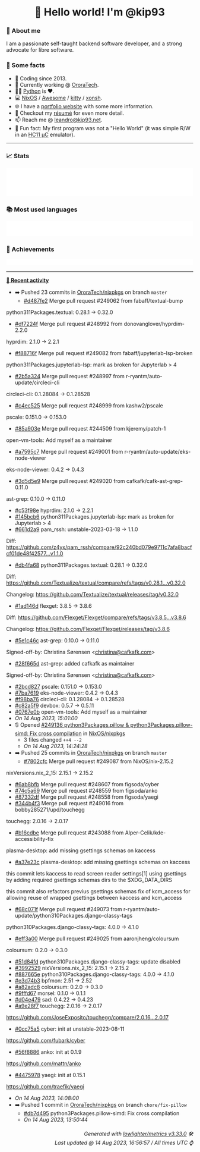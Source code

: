 <!-- README template, populated using this action:
     https://github.com/kip93/kip93/blob/main/.github/workflows/readme.yml. -->

<h1 align="center">👋 Hello world! I'm @kip93</h1> <!-- LOGIN => username -->

### 👤 About me

I am a passionate self-taught backend software developer, and a strong advocate for libre software.


### 💬 Some facts

* 📅 Coding since 2013.
* 💼 Currently working @ [OroraTech](https://ororatech.com/).
* 👨‍💻 [Python](https://github.com/search?q=user%3Akip93&l=python) is ❤️. <!-- LOGIN => username -->
* 💻 [NixOS](https://github.com/NixOS/) /
     [Awesome](https://github.com/awesomeWM/) /
     [kitty](https://github.com/kovidgoyal/kitty/) /
     [xonsh](https://github.com/xonsh/).
* 🌐 I have a [portfolio website](https://kip93.net/) with some more information.
* 📝 Checkout my [résumé](https://kip93.net/resume/) for even more detail.
* 📫 Reach me @ [leandro@kip93.net](mailto:leandro@kip93.net).
* 🎲 Fun fact: My first program was not a "Hello World" (it was simple R/W in an [HC11 µC](https://en.wikipedia.org/wiki/68HC11) emulator).


-----------------------------------------------------------------------------------------------------------------------


### 📈 Stats

![](./stats.svg)


### 📚 Most used languages <!-- by percentage, in decreasing order -->

![](./languages.svg)


### 🏅 Achievements

![](./achievements.svg)


-----------------------------------------------------------------------------------------------------------------------


**[📰 Recent activity](https://github.com/kip93)**
* ➡️ Pushed 23 commits in [OroraTech/nixpkgs](https://github.com/OroraTech/nixpkgs) on branch `master`
  * [#d487fe2](https://github.com/OroraTech/nixpkgs/commit/d487fe2) Merge pull request #249062 from fabaff/textual-bump

python311Packages.textual: 0.28.1 -&gt; 0.32.0
  * [#df7224f](https://github.com/OroraTech/nixpkgs/commit/df7224f) Merge pull request #248992 from donovanglover/hyprdim-2.2.0

hyprdim: 2.1.0 -&gt; 2.2.1
  * [#f88716f](https://github.com/OroraTech/nixpkgs/commit/f88716f) Merge pull request #249082 from fabaff/jupyterlab-lsp-broken

python311Packages.jupyterlab-lsp: mark as broken for Jupyterlab &gt; 4
  * [#2b5a324](https://github.com/OroraTech/nixpkgs/commit/2b5a324) Merge pull request #248997 from r-ryantm/auto-update/circleci-cli

circleci-cli: 0.1.28084 -&gt; 0.1.28528
  * [#c4ec525](https://github.com/OroraTech/nixpkgs/commit/c4ec525) Merge pull request #248999 from kashw2/pscale

pscale: 0.151.0 -&gt; 0.153.0
  * [#85a903e](https://github.com/OroraTech/nixpkgs/commit/85a903e) Merge pull request #244509 from kjeremy/patch-1

open-vm-tools: Add myself as a maintainer
  * [#a7595c7](https://github.com/OroraTech/nixpkgs/commit/a7595c7) Merge pull request #249001 from r-ryantm/auto-update/eks-node-viewer

eks-node-viewer: 0.4.2 -&gt; 0.4.3
  * [#3d5d5e9](https://github.com/OroraTech/nixpkgs/commit/3d5d5e9) Merge pull request #249020 from cafkafk/cafk-ast-grep-0.11.0

ast-grep: 0.10.0 -&gt; 0.11.0
  * [#c53f98e](https://github.com/OroraTech/nixpkgs/commit/c53f98e) hyprdim: 2.1.0 -&gt; 2.2.1
  * [#145bcb6](https://github.com/OroraTech/nixpkgs/commit/145bcb6) python311Packages.jupyterlab-lsp: mark as broken for Jupyterlab &gt; 4
  * [#661d2a9](https://github.com/OroraTech/nixpkgs/commit/661d2a9) pam_rssh: unstable-2023-03-18 -&gt; 1.1.0

Diff: https://github.com/z4yx/pam_rssh/compare/92c240bd079e9711c7afa8bacfcf01de48f42577...v1.1.0
  * [#db4fa68](https://github.com/OroraTech/nixpkgs/commit/db4fa68) python311Packages.textual: 0.28.1 -&gt; 0.32.0

Diff: https://github.com/Textualize/textual/compare/refs/tags/v0.28.1...v0.32.0

Changelog: https://github.com/Textualize/textual/releases/tag/v0.32.0
  * [#1ad146d](https://github.com/OroraTech/nixpkgs/commit/1ad146d) flexget: 3.8.5 -&gt; 3.8.6

Diff: https://github.com/Flexget/Flexget/compare/refs/tags/v3.8.5...v3.8.6

Changelog: https://github.com/Flexget/Flexget/releases/tag/v3.8.6
  * [#5e1c46c](https://github.com/OroraTech/nixpkgs/commit/5e1c46c) ast-grep: 0.10.0 -&gt; 0.11.0

Signed-off-by: Christina Sørensen &lt;christina@cafkafk.com&gt;
  * [#28f665d](https://github.com/OroraTech/nixpkgs/commit/28f665d) ast-grep: added cafkafk as maintainer

Signed-off-by: Christina Sørensen &lt;christina@cafkafk.com&gt;
  * [#2bcd827](https://github.com/OroraTech/nixpkgs/commit/2bcd827) pscale: 0.151.0 -&gt; 0.153.0
  * [#7ba7619](https://github.com/OroraTech/nixpkgs/commit/7ba7619) eks-node-viewer: 0.4.2 -&gt; 0.4.3
  * [#f98ba76](https://github.com/OroraTech/nixpkgs/commit/f98ba76) circleci-cli: 0.1.28084 -&gt; 0.1.28528
  * [#c82a5f9](https://github.com/OroraTech/nixpkgs/commit/c82a5f9) devbox: 0.5.7 -&gt; 0.5.11
  * [#0767e0b](https://github.com/OroraTech/nixpkgs/commit/0767e0b) open-vm-tools: Add myself as a maintainer
  * *On 14 Aug 2023, 15:01:00*
* 🔃 Opened [#249136 python3Packages.pillow &amp; python3Packages.pillow-simd: Fix cross compilation](https://github.com/NixOS/nixpkgs/pull/249136) in [NixOS/nixpkgs](https://github.com/NixOS/nixpkgs)
  * 3 files changed `++4 --2`
  * *On 14 Aug 2023, 14:24:28*
* ➡️ Pushed 25 commits in [OroraTech/nixpkgs](https://github.com/OroraTech/nixpkgs) on branch `master`
  * [#7802cfc](https://github.com/OroraTech/nixpkgs/commit/7802cfc) Merge pull request #249087 from NixOS/nix-2.15.2

nixVersions.nix_2_15: 2.15.1 -&gt; 2.15.2
  * [#6ab8bfb](https://github.com/OroraTech/nixpkgs/commit/6ab8bfb) Merge pull request #248607 from figsoda/cyber
  * [#74c5a69](https://github.com/OroraTech/nixpkgs/commit/74c5a69) Merge pull request #248559 from figsoda/anko
  * [#87332df](https://github.com/OroraTech/nixpkgs/commit/87332df) Merge pull request #248558 from figsoda/yaegi
  * [#344b4f3](https://github.com/OroraTech/nixpkgs/commit/344b4f3) Merge pull request #249016 from bobby285271/upd/touchegg

touchegg: 2.0.16 -&gt; 2.0.17
  * [#b16cdbe](https://github.com/OroraTech/nixpkgs/commit/b16cdbe) Merge pull request #243088 from Alper-Celik/kde-accessibility-fix

plasma-desktop: add missing gsettings schemas on kaccess
  * [#a37e23c](https://github.com/OroraTech/nixpkgs/commit/a37e23c) plasma-desktop: add missing gsettings schemas on kaccess

this commit lets kaccess to read screen reader settings[1] using
gsettings by adding required gsettings schemas dirs to the $XDG_DATA_DIRS

this commit also refactors previus gsettings schemas fix of kcm_access
for allowing reuse of wrapped gsettings between kaccess and kcm_access
  * [#68c071f](https://github.com/OroraTech/nixpkgs/commit/68c071f) Merge pull request #249073 from r-ryantm/auto-update/python310Packages.django-classy-tags

python310Packages.django-classy-tags: 4.0.0 -&gt; 4.1.0
  * [#eff3a00](https://github.com/OroraTech/nixpkgs/commit/eff3a00) Merge pull request #249025 from aaronjheng/coloursum

coloursum: 0.2.0 -&gt; 0.3.0
  * [#51d84fd](https://github.com/OroraTech/nixpkgs/commit/51d84fd) python310Packages.django-classy-tags: update disabled
  * [#3992529](https://github.com/OroraTech/nixpkgs/commit/3992529) nixVersions.nix_2_15: 2.15.1 -&gt; 2.15.2
  * [#887665e](https://github.com/OroraTech/nixpkgs/commit/887665e) python310Packages.django-classy-tags: 4.0.0 -&gt; 4.1.0
  * [#e3d74b3](https://github.com/OroraTech/nixpkgs/commit/e3d74b3) bpfmon: 2.51 -&gt; 2.52
  * [#a82adc8](https://github.com/OroraTech/nixpkgs/commit/a82adc8) coloursum: 0.2.0 -&gt; 0.3.0
  * [#9fffd67](https://github.com/OroraTech/nixpkgs/commit/9fffd67) morsel: 0.1.0 -&gt; 0.1.1
  * [#d04e479](https://github.com/OroraTech/nixpkgs/commit/d04e479) sad: 0.4.22 -&gt; 0.4.23
  * [#a9e28f7](https://github.com/OroraTech/nixpkgs/commit/a9e28f7) touchegg: 2.0.16 -&gt; 2.0.17

https://github.com/JoseExposito/touchegg/compare/2.0.16...2.0.17
  * [#0cc75a5](https://github.com/OroraTech/nixpkgs/commit/0cc75a5) cyber: init at unstable-2023-08-11

https://github.com/fubark/cyber
  * [#56f8886](https://github.com/OroraTech/nixpkgs/commit/56f8886) anko: init at 0.1.9

https://github.com/mattn/anko
  * [#4475978](https://github.com/OroraTech/nixpkgs/commit/4475978) yaegi: init at 0.15.1

https://github.com/traefik/yaegi
  * *On 14 Aug 2023, 14:08:00*
* ➡️ Pushed 1 commit in [OroraTech/nixpkgs](https://github.com/OroraTech/nixpkgs) on branch `chore/fix-pillow`
  * [#db7d495](https://github.com/OroraTech/nixpkgs/commit/db7d495) python3Packages.pillow-simd: Fix cross compilation
  * *On 14 Aug 2023, 13:50:44*
 <!-- Last activity -->


<h6 align="right"><em>
    Generated with <a href="https://github.com/lowlighter/metrics/tree/latest/">lowlighter/metrics v3.33.0</a> 🛠️<br> <!-- VERSION => MAJOR.minor.patch -->
    Last updated @ 14 Aug 2023, 16:56:57 / All times UTC ⌚ <!-- meta.generated => DD/MM/YYYY, hh:mm -->
</em></h6>
